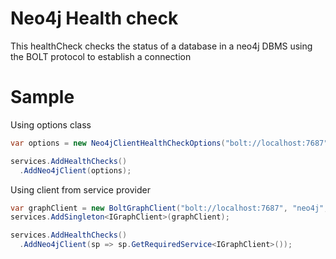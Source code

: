 # Neo4j Health check

This healthCheck checks the status of a database in a neo4j DBMS using the BOLT protocol to establish a connection

# Sample

Using options class
```csharp
var options = new Neo4jClientHealthCheckOptions("bolt://localhost:7687", "neo4j", "neo4j", realm: null);

services.AddHealthChecks()
  .AddNeo4jClient(options);
```

Using client from service provider
```csharp
var graphClient = new BoltGraphClient("bolt://localhost:7687", "neo4j", "neo4j");
services.AddSingleton<IGraphClient>(graphClient);

services.AddHealthChecks()
  .AddNeo4jClient(sp => sp.GetRequiredService<IGraphClient>());
```
